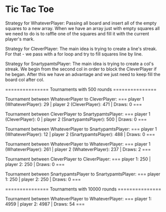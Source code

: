 # Tic Tac Toe

Strategy for WhateverPlayer:
Passing all board and insert all of the empty squares to a new array.
When we have an array just with empty squares all we need to do is to
raffle one of the squares and fill it with the current player's mark.

Strategy for CleverPlayer:
The main idea is trying to create a line's streak.
For that - we pass with a for loop and try to fill squares line by line.

Strategy for SnartypamtsPlayer:
The main idea is trying to create a col's streak.
We begin from the second col in order to block the CleverPlayer if he began.
After this we have an advantage and we just need to keep fill the board col after col.


=============== Tournaments with 500 rounds ===============

Tournament between WhateverPlayer to CleverPlayer:
=== player 1 (WhateverPlayer): 29 | player 2 (CleverPlayer): 471 | Draws: 0 ===

Tournament between CleverPlayer to SnartypamtsPlayer:
=== player 1 (CleverPlayer): 0 | player 2 (SnartypamtsPlayer): 500 | Draws: 0 ===

Tournament between WhateverPlayer to SnartypamtsPlayer:
=== player 1 (WhateverPlayer): 12 | player 2 (SnartypamtsPlayer): 488 | Draws: 0 ===

Tournament between WhateverPlayer to WhateverPlayer:
=== player 1 (WhateverPlayer): 261 | player 2 (WhateverPlayer): 237 | Draws: 2 ===

Tournament between CleverPlayer to CleverPlayer:
=== player 1: 250 | player 2: 250 | Draws: 0 ===

Tournament between SnartypamtsPlayer to SnartypamtsPlayer:
=== player 1: 250 | player 2: 250 | Draws: 0 ===

=============== Tournaments with 10000 rounds ===============

Tournament between WhateverPlayer to WhateverPlayer:
=== player 1: 4959 | player 2: 4987 | Draws: 54 ===
